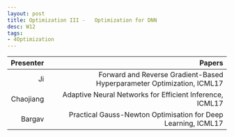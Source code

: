 ```yaml
---
layout: post
title: Optimization III -   Optimization for DNN
desc: W12
tags:
- 4Optimization
---
```



| Presenter | Papers |
| -----: | ----------: |
| Ji  | Forward and Reverse Gradient-Based Hyperparameter Optimization, ICML17 |
| Chaojiang | Adaptive Neural Networks for Efficient Inference, ICML17 |
| Bargav | Practical Gauss-Newton Optimisation for Deep Learning, ICML17 |
